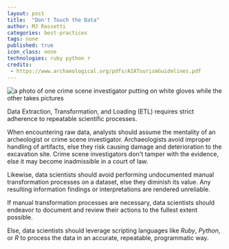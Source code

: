 ```yaml
---
layout: post
title:  "Don't Touch the Data"
author: MJ Rossetti
categories: best-practices
tags: none
published: true
icon_class: none
technologies: ruby python r
credits:
 - https://www.archaeological.org/pdfs/AIATourismGuidelines.pdf
---
```


![a photo of one crime scene investigator putting on white gloves while the other takes pictures](http://www.itsgov.com/wp-content/uploads/2014/01/The-Science-Of-Crime-Scene-Forensics-A-Detailed-Overview.jpg)

Data Extraction, Transformation, and Loading (ETL) requires strict adherence to repeatable scientific processes.

When encountering raw data, analysts should assume the mentality of an archeologist or crime scene investigator. Archaeologists avoid improper handling of artifacts, else they risk causing damage and deterioration to the excavation site. Crime scene investigators don't tamper with the evidence, else it may become inadmissible in a court of law.

Likewise, data scientists should avoid performing undocumented manual transformation processes on a dataset, else they diminish its value. Any resulting information findings or interpretations are rendered unreliable.

If manual transformation processes are necessary, data scientists should endeavor to document and review their actions to the fullest extent possible.

Else, data scientists should leverage scripting languages like *Ruby*, *Python*, or *R* to process the data in an accurate, repeatable, programmatic way.

